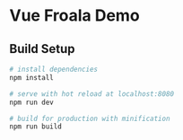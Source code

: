# Vue Froala Demo

## Build Setup

``` bash
# install dependencies
npm install

# serve with hot reload at localhost:8080
npm run dev

# build for production with minification
npm run build
```

